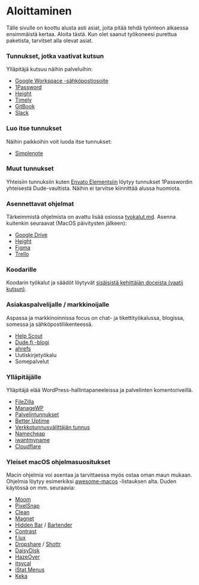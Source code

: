 # Aloittaminen

Tälle sivulle on koottu alusta asti asiat, joita pitää tehdä työnteon alkaessa ensimmäistä kertaa. Aloita tästä. Kun olet saanut työkoneesi purettua paketista, tarvitset alla olevat asiat.

### Tunnukset, jotka vaativat kutsun

Ylläpitäjä kutsuu näihin palveluihin:

* [Google Workspace -sähköpostiosoite](https://admin.google.com/)
* [1Password](https://www.1password.com/)
* [Height](https://height.app)
* [Timely](https://timelyapp.com)
* [GitBook](https://app.gitbook.com/)
* [Slack](https://dudet.slack.com/)

### Luo itse tunnukset

Näihin paikkoihin voit luoda itse tunnukset:

* [Simplenote](https://simplenote.com/)

### Muut tunnukset

Yhteisiin tunnuksiin kuten [Envato Elementsiin](https://elements.envato.com/) löytyy tunnukset 1Passwordin yhteisestä Dude-vaultista. Näihin ei tarvitse kiinnittää alussa huomiota.

### Asennettavat ohjelmat

Tärkeimmistä ohjelmista on avattu lisää osiossa [tyokalut.md](tyokalut.md "mention"). Asenna kuitenkin seuraavat (MacOS päivitysten jälkeen):

* [Google Drive](https://support.google.com/drive/answer/7329379?sjid=6647561413202587078-EU\&hl=fi)
* [Height](https://height.app)
* [Figma](https://www.figma.com/)
* [Trello](https://trello.com/fi/platforms)

### Koodarille

Koodarin työkalut ja säädöt löytyvät [sisäisistä kehittäjän doceista (vaatii kutsun)](https://app.gitbook.com/s/VVikkYgIZ9miBzwYDCYh/getting-started/first-day-at-work).

### Asiakaspalvelijalle / markkinoijalle

Aspassa ja markkinoinnissa focus on chat- ja tikettityökalussa, blogissa, somessa ja sähköpostiliikenteessä.

* [Help Scout](https://www.helpscout.com/)
* [Dude.fi -blogi](https://www.dude.fi/blogi)
* [ahrefs](https://ahrefs.com/)
* Uutiskirjetyökalu
* Somepalvelut

### Ylläpitäjälle

Ylläpitäjä elää WordPress-hallintapaneeleissa ja palvelinten komentoriveillä.

* [FileZilla](https://filezilla-project.org/)
* [ManageWP](https://orion.managewp.com/dashboard/)
* [Palvelintunnukset](https://handbook.dude.fi/palvelimet)
* [Better Uptime](https://status.dude.fi/)
* [Verkkotunnusvälittäjän tunnus](https://registry.domain.fi/s/)
* [Namecheap](https://www.namecheap.com/)
* [iwantmyname](https://iwantmyname.com/)
* [Cloudflare](https://www.cloudflare.com/)

### Yleiset macOS ohjelmasuositukset

Macin ohjelmia voi asentaa ja tarvittaessa myös ostaa oman maun mukaan. Ohjelmia löytyy esimerkiksi [awesome-macos](https://github.com/jaywcjlove/awesome-mac) -listauksen alta. Duden käytössä on mm. seuraavia:

* [Moom](https://manytricks.com/moom/)
* [PixelSnap](https://getpixelsnap.com/)
* [Clean](https://rinik.net/clean/)
* [Magnet](https://magnet.crowdcafe.com/)
* [Hidden Bar](https://github.com/dwarvesf/hidden) / [Bartender](https://www.macbartender.com/)
* [Contrast](https://usecontrast.com/)
* [f.lux](https://justgetflux.com/)
* [Dropshare](https://dropshare.app/) / [Shottr](https://shottr.cc/)
* [DaisyDisk](https://daisydiskapp.com/)
* [HazeOver](https://hazeover.com/)
* [itsycal](https://www.mowglii.com/itsycal/)
* [iStat Menus](https://bjango.com/mac/istatmenus/)
* [Keka](https://www.keka.io/en/)
